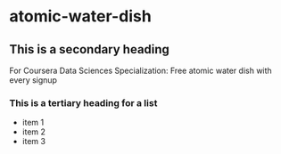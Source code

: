# atomic-water-dish
## This is a secondary heading
For Coursera Data Sciences Specialization: Free atomic water dish with every signup

### This is a tertiary heading for a list

* item 1
* item 2
* item 3
